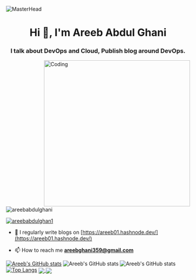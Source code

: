 ![MasterHead](https://media.licdn.com/dms/image/D5616AQGirynax71_rw/profile-displaybackgroundimage-shrink_350_1400/0/1673644679809?e=1678924800&v=beta&t=2smwJZGDiRoZz0LO0-oN1HmEYMMjL2UAN47Mg2t7ykA)
<h1 align="center">Hi 👋, I'm Areeb Abdul Ghani</h1>
<h3 align="center">I talk about DevOps and Cloud, Publish blog around DevOps.</h3>
<img align="right" alt="Coding" width="400" src="https://ralfneubauer.info/wp-content/uploads/2021/01/ValueStream.gif">
<p align="left"> <img src="https://komarev.com/ghpvc/?username=areebabdulghani&label=Profile%20views&color=0e75b6&style=flat" alt="areebabdulghani" /> </p>

<p align="left"> <a href="https://twitter.com/areebabdulghan1" target="blank"><img src="https://img.shields.io/twitter/follow/areebabdulghan1?logo=twitter&style=for-the-badge" alt="areebabdulghan1" /></a> </p>

- 📝 I regularly write blogs on [https://areeb01.hashnode.dev/](https://areeb01.hashnode.dev/)

- 📫 How to reach me **areebghani359@gmail.com**

[![Areeb's GitHub stats](https://github-readme-stats.vercel.app/api?username=AreebAbdulGhani)](https://github.com/AreebAbdulGhani/github-readme-stats&s)
![Areeb's GitHub stats](https://github-readme-stats.vercel.app/api?username=AreebAbdulGhani&show_icons=true)
![Areeb's GitHub stats](https://github-readme-stats.vercel.app/api?username=AreebAbdulGhani&show_icons=true&theme=tokyonight)
[![Top Langs](https://github-readme-stats.vercel.app/api/top-langs/?username=AreebAbdulGhani&layout=compact)](https://github.com/AreebAbdulGhani/github-readme-stats)
<a href="https://github.com/AreebAbdulGhani/github-readme-stats">
  <img align="center" src="https://github-readme-stats.vercel.app/api/pin/?username=AreebAbdulGhani&repo=github-readme-stats" />
</a>
<a href="https://github.com/AreebAbdulGhani/convoychat">
  <img align="center" src="https://github-readme-stats.vercel.app/api/pin/?username=AreebAbdulGhani&repo=convoychat" />
</a>
